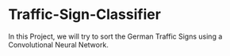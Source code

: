 # Traffic-Sign-Classifier
In this Project, we will try to sort the German Traffic Signs using a Convolutional Neural Network.
